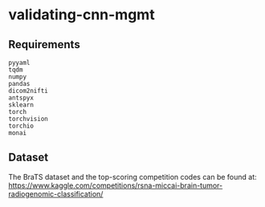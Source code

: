 # validating-cnn-mgmt

## Requirements
```
pyyaml
tqdm
numpy
pandas
dicom2nifti
antspyx
sklearn
torch
torchvision
torchio
monai
```

## Dataset
The BraTS dataset and the top-scoring competition codes can be found at:
https://www.kaggle.com/competitions/rsna-miccai-brain-tumor-radiogenomic-classification/